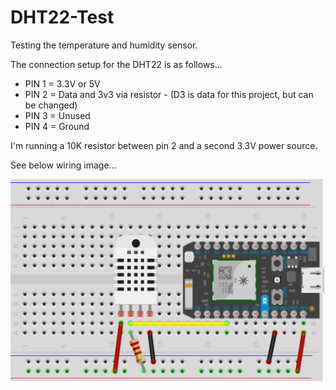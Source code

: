 # DHT22-Test

Testing the temperature and humidity sensor.

The connection setup for the DHT22 is as follows...

* PIN 1 = 3.3V or 5V
* PIN 2 = Data and 3v3 via resistor - (D3 is data for this project, but can be changed)
* PIN 3 = Unused
* PIN 4 = Ground

I'm running a 10K resistor between pin 2 and a second 3.3V power source.

See below wiring image...

![Alt text](/images/DHT22-wiring.png?raw=true "Optional Title")
